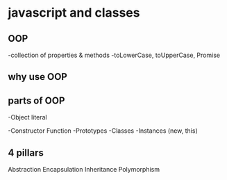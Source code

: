 # javascript and classes
 
## OOP
-collection of properties & methods
-toLowerCase, toUpperCase, Promise

## why use OOP


## parts of OOP
-Object literal

-Constructor Function
-Prototypes
-Classes
-Instances (new, this)

## 4 pillars 
Abstraction
Encapsulation
 Inheritance
Polymorphism

